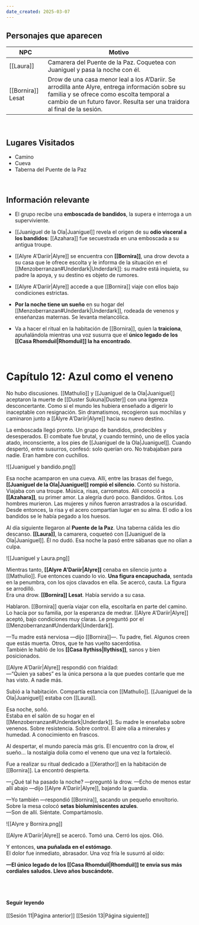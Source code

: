```yaml
---
date_created: 2025-03-07
---
```




## Personajes que aparecen

|   NPC   |                   Motivo                   | 
|---------|--------------------------------------------| 
| [[Laura]] | Camarera del Puente de la Paz. Coquetea con Juaniguel y pasa la noche con él.| 
| [[Bornira]] Lesat | Drow de una casa menor leal a los A’Dariir. Se arrodilla ante Alyre, entrega información sobre su familia y se ofrece como escolta temporal a cambio de un futuro favor. Resulta ser una traidora al final de la sesión.|

<br>

## Lugares Visitados
- Camino 
- Cueva
- Taberna del Puente de la Paz

<br>

## Información relevante
- El grupo recibe una **emboscada de bandidos**, la supera e interroga a un superviviente.
- [[Juaniguel de la Ola|Juaniguel]] revela el origen de su **odio visceral a los bandidos**: [[Azahara]] fue secuestrada en una emboscada a su antigua troupe.

- [[Alyre A'Dariir|Alyre]] se encuentra con **[[Bornira]]**, una drow devota a su casa que le ofrece escolta y le informa de la situación en el [[Menzoberranzan#Underdark|Underdark]]: su madre está inquieta, su padre la apoya, y su destino es objeto de rumores.

- [[Alyre A'Dariir|Alyre]] accede a que [[Bornira]] viaje con ellos bajo condiciones estrictas.

- **Por la noche tiene un sueño** en su hogar del [[Menzoberranzan#Underdark|Underdark]], rodeada de venenos y enseñanzas maternas. Se levanta melancólica.

- Va a hacer el ritual en la habitación de [[Bornira]], quien la **traiciona**, apuñalándola mientras una voz susurra que el **único legado de los [[Casa Rhomduil|Rhomduil]] la ha encontrado**.


<br>

# Capítulo 12: Azul como el veneno

No hubo discusiones. [[Mathulio]] y [[Juaniguel de la Ola|Juaniguel]] aceptaron la muerte de [[Duster Sukuna|Duster]] con una ligereza desconcertante. Como si el mundo les hubiera enseñado a digerir lo inaceptable con resignación. Sin dramatismos, recogieron sus mochilas y caminaron junto a [[Alyre A'Dariir|Alyre]] hacia su nuevo destino.

La emboscada llegó pronto. Un grupo de bandidos, predecibles y desesperados. El combate fue brutal, y cuando terminó, uno de ellos yacía atado, inconsciente, a los pies de [[Juaniguel de la Ola|Juaniguel]]. Cuando despertó, entre susurros, confesó: solo querían oro. No trabajaban para nadie. Eran hambre con cuchillos.

![[Juaniguel y bandido.png]]

Esa noche acamparon en una cueva. Allí, entre las brasas del fuego, **[[Juaniguel de la Ola|Juaniguel]] rompió el silencio**. Contó su historia. Viajaba con una troupe. Música, risas, carromatos. Allí conoció a **[[Azahara]]**, su primer amor. La alegría duró poco. Bandidos. Gritos. Los hombres murieron. Las mujeres y niños fueron arrastrados a la oscuridad. Desde entonces, la risa y el acero compartían lugar en su alma. El odio a los bandidos se le había pegado a los huesos.

Al día siguiente llegaron al **Puente de la Paz**. Una taberna cálida les dio descanso. **[[Laura]]**, la camarera, coqueteó con [[Juaniguel de la Ola|Juaniguel]]. Él no dudó. Esa noche la pasó entre sábanas que no olían a culpa.

![[Juaniguel y Laura.png]]

Mientras tanto, **[[Alyre A'Dariir|Alyre]]** cenaba en silencio junto a [[Mathulio]]. Fue entonces cuando lo vio. **Una figura encapuchada**, sentada en la penumbra, con los ojos clavados en ella. Se acercó, cauta. La figura se arrodilló.  
Era una drow. **[[Bornira]] Lesat**. Había servido a su casa.

Hablaron. [[Bornira]] quería viajar con ella, escoltarla en parte del camino. Lo hacía por su familia, por la esperanza de medrar. [[Alyre A'Dariir|Alyre]] aceptó, bajo condiciones muy claras. Le preguntó por el [[Menzoberranzan#Underdark|Underdark]].  

—Tu madre está nerviosa —dijo [[Bornira]]—. Tu padre, fiel. Algunos creen que estás muerta. Otros, que te has vuelto sacerdotisa.  
También le habló de los **[[Casa Ilythiss|Ilythiss]]**, sanos y bien posicionados.  

[[Alyre A'Dariir|Alyre]] respondió con frialdad:  
—“Quien ya sabes” es la única persona a la que puedes contarle que me has visto. A nadie más.

Subió a la habitación. Compartía estancia con [[Mathulio]]. [[Juaniguel de la Ola|Juaniguel]] estaba con [[Laura]].

Esa noche, soñó.  
Estaba en el salón de su hogar en el [[Menzoberranzan#Underdark|Underdark]]. Su madre le enseñaba sobre venenos. Sobre resistencia. Sobre control. El aire olía a minerales y humedad. A conocimiento en frascos.

Al despertar, el mundo parecía más gris. El encuentro con la drow, el sueño... la nostalgia dolía como el veneno que una vez la fortaleció.

Fue a realizar su ritual dedicado a [[Xerathor]] en la habitación de [[Bornira]]. La encontró despierta.

—¿Qué tal ha pasado la noche? —preguntó la drow.
—Echo de menos estar allí abajo —dijo [[Alyre A'Dariir|Alyre]], bajando la guardia.

—Yo también —respondió [[Bornira]], sacando un pequeño envoltorio. Sobre la mesa colocó **setas bioluminiscentes azules**.  
—Son de allí. Siéntate. Compartámoslo.

![[Alyre y Bornira.png]]

[[Alyre A'Dariir|Alyre]] se acercó. Tomó una. Cerró los ojos. Olió.

Y entonces, **una puñalada en el estómago**.  
El dolor fue inmediato, abrasador. Una voz fría le susurró al oído:

**—El único legado de los [[Casa Rhomduil|Rhomduil]] te envía sus más cordiales saludos. Llevo años buscándote.**



<br>

<br>

#### Seguir leyendo

[[Sesión 11|Página anterior]]
[[Sesión 13|Página siguiente]]

